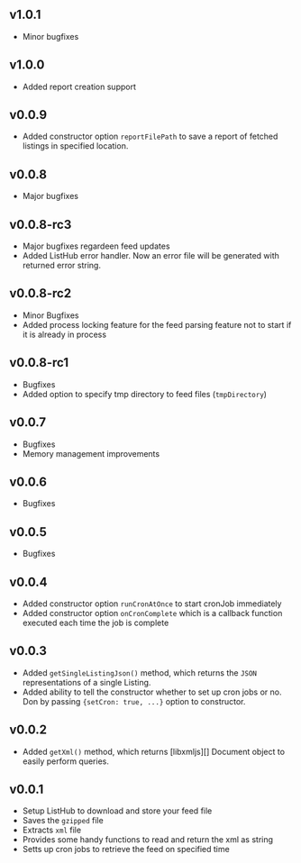 ## v1.0.1

- Minor bugfixes

## v1.0.0

- Added report creation support

## v0.0.9

- Added constructor option `reportFilePath` to save a report of fetched listings in specified location.

## v0.0.8

- Major bugfixes

## v0.0.8-rc3

- Major bugfixes regardeen feed updates
- Added ListHub error handler. Now an error file will be generated with returned error string.

## v0.0.8-rc2

- Minor Bugfixes
- Added process locking feature for the feed parsing feature not to start if it is already in process 

## v0.0.8-rc1

- Bugfixes
- Added option to specify tmp directory to feed files (`tmpDirectory`) 

## v0.0.7

- Bugfixes
- Memory management improvements

## v0.0.6

- Bugfixes

## v0.0.5

- Bugfixes

## v0.0.4

- Added constructor option `runCronAtOnce` to start cronJob immediately
- Added constructor option `onCronComplete` which is a callback function executed each time the job is complete


## v0.0.3

- Added `getSingleListingJson()` method, which returns the `JSON` representations of a single Listing.
- Added ability to tell the constructor whether to set up cron jobs or no. Don by passing `{setCron: true, ...}` option to constructor.

## v0.0.2

- Added `getXml()` method, which returns [libxmljs][] Document object to easily perform queries. 

## v0.0.1

- Setup ListHub to download and store your feed file
- Saves the `gzipped` file
- Extracts `xml` file
- Provides some handy functions to read and return the xml as string
- Setts up cron jobs to retrieve the feed on specified time
